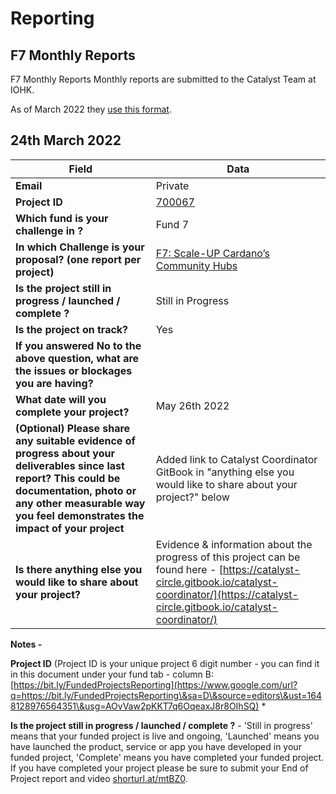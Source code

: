# Reporting

## F7 Monthly Reports

F7 Monthly Reports Monthly reports are submitted to the Catalyst Team at IOHK.

As of March 2022 they [use this format](https://docs.google.com/forms/d/e/1FAIpQLSdS6wAzKdSR1mAwCHP0EkVqOVlszvU5E45B0G2-0HmjO6qgbA/viewform).

## 24th March 2022

| Field                                                                                                                                                                                                                    | Data                                                                                                                                                                                               |
| ------------------------------------------------------------------------------------------------------------------------------------------------------------------------------------------------------------------------ | -------------------------------------------------------------------------------------------------------------------------------------------------------------------------------------------------- |
| **Email**                                                                                                                                                                                                                | Private                                                                                                                                                                                            |
| **Project ID**                                                                                                                                                                                                           | [700067](https://docs.google.com/spreadsheets/d/1bfnWFa94Y7Zj0G7dtpo9W1nAYGovJbswipxiHT4UE3g/edit#gid=793243167\&range=B72)                                                                        |
| **Which fund is your challenge in ?**                                                                                                                                                                                    | Fund 7                                                                                                                                                                                             |
| **In which Challenge is your proposal? (one report per project)**                                                                                                                                                        | [F7: Scale-UP Cardano’s Community Hubs](https://cardano.ideascale.com/c/campaigns/26244/about)                                                                                                     |
| **Is the project still in progress / launched / complete ?**                                                                                                                                                             | Still in Progress                                                                                                                                                                                  |
| **Is the project on track?**                                                                                                                                                                                             | Yes                                                                                                                                                                                                |
| **If you answered No to the above question, what are the issues or blockages you are having?**                                                                                                                           |                                                                                                                                                                                                    |
| **What date will you complete your project?**                                                                                                                                                                            | May 26th 2022                                                                                                                                                                                      |
| **(Optional) Please share any suitable evidence of progress about your deliverables since last report? This could be documentation, photo or any other measurable way you feel demonstrates the impact of your project** | Added link to Catalyst Coordinator GitBook in "anything else you would like to share about your project?" below                                                                                    |
| **Is there anything else you would like to share about your project?**                                                                                                                                                   | Evidence & information about the progress of this project can be found here - [https://catalyst-circle.gitbook.io/catalyst-coordinator/](https://catalyst-circle.gitbook.io/catalyst-coordinator/) |

**Notes -**

**Project ID** (Project ID is your unique project 6 digit number - you can find it in this document under your fund tab - column B: [https://bit.ly/FundedProjectsReporting](https://www.google.com/url?q=https://bit.ly/FundedProjectsReporting\&sa=D\&source=editors\&ust=1648128976564351\&usg=AOvVaw2pKKT7q6OqeaxJ8r8OIhSQ) \*

**Is the project still in progress / launched / complete ?** - 'Still in progress' means that your funded project is live and ongoing, 'Launched' means you have launched the product, service or app you have developed in your funded project, 'Complete' means you have completed your funded project. If you have completed your project please be sure to submit your End of Project report and video [shorturl.at/mtBZ0](https://www.google.com/url?q=http://shorturl.at/mtBZ0\&sa=D\&source=editors\&ust=1648129856836889\&usg=AOvVaw1q0I6GOqSIqY5MnEXoX1Qx).
